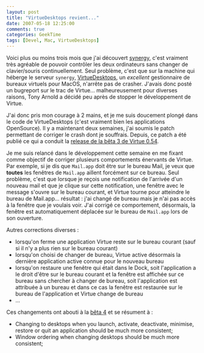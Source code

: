 ```yaml
---
layout: post
title: "VirtueDesktops revient..."
date: 2007-05-18 12:25:00
comments: true
categories: GeekTime
tags: [Devel, Mac, VirtueDesktops]
---
```

Voici plus ou moins trois mois que j'ai découvert [synergy](http://synergy2.sf.net), c'est vraiment très agréable de pouvoir contrôler les deux ordinateurs sans changer de clavier/souris continuellement. Seul problème, c'est que sur la machine qui héberge le serveur `synergy`, [VirtueDesktops](http://virtuedesktops.info), un _excellent_ gestionnaire de bureaux virtuels pour MacOS, n'arrête pas de crasher. J'avais donc posté un bugreport sur le trac de Virtue... malheureusement pour diverses raisons, Tony Arnold a décidé peu après de stopper le développement de Virtue.

<!-- more -->

J'ai donc pris mon courage à 2 mains, et je me suis doucement plongé dans le code de VirtueDesktops (c'est vraiment bien les applications OpenSource). Il y a maintenant deux semaines, j'ai soumis le patch permettant de corriger le crash dont je souffrais. Depuis, ce patch a été publié ce qui a conduit la [release de la bêta 3 de Virtue 0.54](http://virtuedesktops.info/index.php/2007/05/14/virtuedesktops-054-beta-3/).

Je me suis relancé dans le développement cette semaine en me fixant comme objectif de corriger plusieurs comportements énervants de Virtue. Par exemple, si je dis que `Mail.app` doit être sur le bureau Mail, je veux que __toutes__ les fenêtres de `Mail.app` aillent forcément sur ce bureau. Seul problème, c'est que lorsque je reçois une notification de l'arrivée d'un nouveau mail et que je clique sur cette notification, une fenêtre avec le message s'ouvre sur le bureau courant, et Virtue tourne pour atteindre le bureau de Mail.app... résultat : j'ai changé de bureau mais je n'ai pas accès à la fenêtre que je voulais voir. J'ai corrigé ce comportement, désormais, la fenêtre est automatiquement déplacée sur le bureau de `Mail.app` lors de son ouverture.

Autres corrections diverses :

*   lorsqu'on ferme une application Virtue reste sur le bureau courant (sauf si il n'y a plus rien sur le bureau courant)
*   lorsqu'on choisi de changer de bureau, Virtue active désormais la dernière application active connue pour le nouveau bureau
*   lorsqu'on restaure une fenêtre qui était dans le Dock, soit l'application a le droit d'être sur le bureau courant et la fenêtre est affichée sur ce bureau sans chercher à changer de bureau, soit l'application est attribuée à un bureau et dans ce cas la fenêtre est restaurée sur le bureau de l'application et Virtue change de bureau
*   ...

Ces changements ont abouti à la [bêta 4](http://virtuedesktops.info/index.php/2007/05/18/virtuedesktops-054-beta-4/) et se résument à :

*   Changing to desktops when you launch, activate, deactivate, minimise, restore or quit an application should be much more consistent;
*   Window ordering when changing desktops should be much more consistent;
